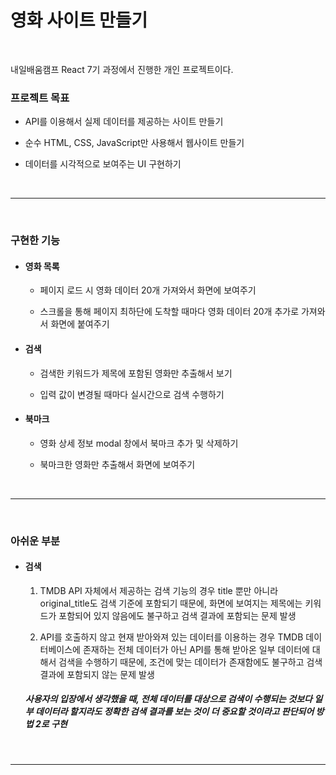 # 영화 사이트 만들기

<br />

내일배움캠프 React 7기 과정에서 진행한 개인 프로젝트이다.

### 프로젝트 목표

-   API를 이용해서 실제 데이터를 제공하는 사이트 만들기

-   순수 HTML, CSS, JavaScript만 사용해서 웹사이트 만들기

-   데이터를 시각적으로 보여주는 UI 구현하기

<br />

---

<br />

### 구현한 기능

-   #### 영화 목록

    -   페이지 로드 시 영화 데이터 20개 가져와서 화면에 보여주기

    -   스크롤을 통해 페이지 최하단에 도착할 때마다 영화 데이터 20개 추가로 가져와서 화면에 붙여주기

-   #### 검색

    -   검색한 키워드가 제목에 포함된 영화만 추출해서 보기

    -   입력 값이 변경될 때마다 실시간으로 검색 수행하기

-   #### 북마크

    -   영화 상세 정보 modal 창에서 북마크 추가 및 삭제하기

    -   북마크한 영화만 추출해서 화면에 보여주기

<br />

---

<br />

### 아쉬운 부분

-   #### 검색

    1. TMDB API 자체에서 제공하는 검색 기능의 경우 title 뿐만 아니라 original_title도 검색 기준에 포함되기 때문에, 화면에 보여지는 제목에는 키워드가 포함되어 있지 않음에도 불구하고 검색 결과에 포함되는 문제 발생

    2. API를 호출하지 않고 현재 받아와져 있는 데이터를 이용하는 경우 TMDB 데이터베이스에 존재하는 전체 데이터가 아닌 API를 통해 받아온 일부 데이터에 대해서 검색을 수행하기 때문에, 조건에 맞는 데이터가 존재함에도 불구하고 검색 결과에 포함되지 않는 문제 발생

    ##### 사용자의 입장에서 생각했을 때, 전체 데이터를 대상으로 검색이 수행되는 것보다 일부 데이터라 할지라도 정확한 검색 결과를 보는 것이 더 중요할 것이라고 판단되어 방법 2로 구현

<br />

---
